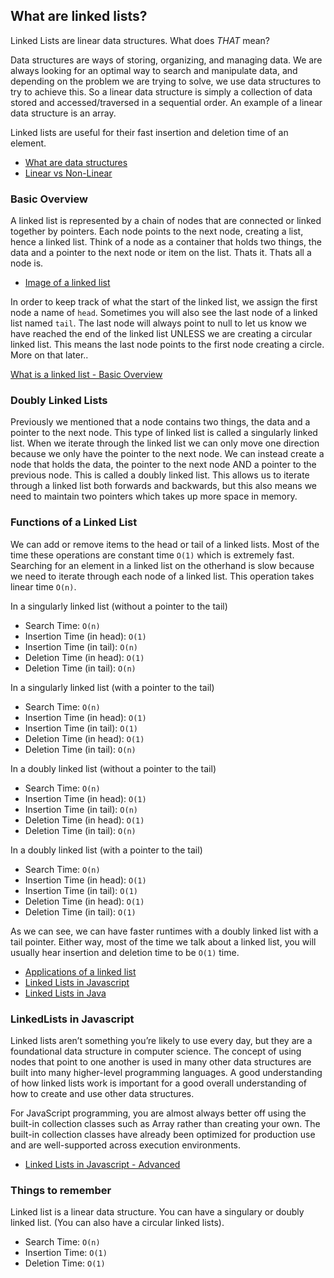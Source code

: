 ## What are linked lists?

Linked Lists are linear data structures. What does *THAT* mean?

Data structures are ways of storing, organizing, and managing data. We are always looking for an optimal way to search and manipulate data, and depending on the problem we are trying to solve, we use data structures to try to achieve this. So a linear data structure is simply a collection of data stored and accessed/traversed in a sequential order. An example of a linear data structure is an array.

Linked lists are useful for their fast insertion and deletion time of an element.

* [What are data structures](https://news.codecademy.com/why-data-structures/)
* [Linear vs Non-Linear](https://techdifferences.net/wp-content/uploads/2019/06/datasturcture-classification.jpg)

### Basic Overview

A linked list is represented by a chain of nodes that are connected or linked together by pointers. Each node points to the next node, creating a list, hence a linked list. Think of a node as a container that holds two things, the data and a pointer to the next node or item on the list. Thats it. Thats all a node is. 

* [Image of a linked list](https://encrypted-tbn0.gstatic.com/images?q=tbn%3AANd9GcQuRHwe1jKenn55_ws05-I9IkvFNOpf6CyVSG4NOqpRW68HsOgI)

In order to keep track of what the start of the linked list, we assign the first node a name of `head`. Sometimes you will also see the last node of a linked list named `tail`. The last node will always point to null to let us know we have reached the end of the linked list UNLESS we are creating a circular linked list. This means the last node points to the first node creating a circle. More on that later..


[What is a linked list - Basic Overview](https://www.educative.io/edpresso/what-is-a-linked-list)

### Doubly Linked Lists

Previously we mentioned that a node contains two things, the data and a pointer to the next node. This type of linked list is called a singularly linked list. When we iterate through the linked list we can only move one direction because we only have the pointer to the next node. We can instead create a node that holds the data, the pointer to the next node AND a pointer to the previous node. This is called a doubly linked list. This allows us to iterate through a linked list both forwards and backwards, but this also means we need to maintain two pointers which takes up more space in memory. 

### Functions of a Linked List

We can add or remove items to the head or tail of a linked lists. Most of the time these operations are constant time `O(1)` which is extremely fast. Searching for an element in a linked list on the otherhand is slow because we need to iterate through each node of a linked list. This operation takes linear time `O(n)`. 

In a singularly linked list (without a pointer to the tail)
* Search Time: `O(n)`
* Insertion Time (in head): `O(1)`
* Insertion Time (in tail): `O(n)`
* Deletion Time (in head): `O(1)`
* Deletion Time (in tail): `O(n)` 

In a singularly linked list (with a pointer to the tail)
* Search Time: `O(n)`
* Insertion Time (in head): `O(1)`
* Insertion Time (in tail): `O(1)` 
* Deletion Time (in head): `O(1)`
* Deletion Time (in tail): `O(n)`

In a doubly linked list (without a pointer to the tail)
* Search Time: `O(n)`
* Insertion Time (in head): `O(1)`
* Insertion Time (in tail): `O(n)` 
* Deletion Time (in head): `O(1)`
* Deletion Time (in tail): `O(n)` 

In a doubly linked list (with a pointer to the tail)
* Search Time: `O(n)`
* Insertion Time (in head): `O(1)`
* Insertion Time (in tail): `O(1)` 
* Deletion Time (in head): `O(1)`
* Deletion Time (in tail): `O(1)`

As we can see, we can have faster runtimes with a doubly linked list with a tail pointer. Either way, most of the time we talk about a linked list, you will usually hear insertion and deletion time to be `O(1)` time.

* [Applications of a linked list](https://www.geeksforgeeks.org/applications-of-linked-list-data-structure/)
* [Linked Lists in Javascript](https://codeburst.io/linked-lists-in-javascript-es6-code-part-1-6dd349c3dcc3)
* [Linked Lists in Java](https://www.cs.cmu.edu/~adamchik/15-121/lectures/Linked%20Lists/linked%20lists.html)


### LinkedLists in Javascript

Linked lists aren’t something you’re likely to use every day, but they are a foundational data structure in computer science. The concept of using nodes that point to one another is used in many other data structures are built into many higher-level programming languages. A good understanding of how linked lists work is important for a good overall understanding of how to create and use other data structures.

For JavaScript programming, you are almost always better off using the built-in collection classes such as Array rather than creating your own. The built-in collection classes have already been optimized for production use and are well-supported across execution environments.

* [Linked Lists in Javascript - Advanced](https://humanwhocodes.com/blog/2019/01/computer-science-in-javascript-linked-list/)


### Things to remember
Linked list is a linear data structure. 
You can have a singulary or doubly linked list. (You can also have a circular linked lists).

* Search Time: `O(n)`
* Insertion Time: `O(1)`
* Deletion Time: `O(1)`